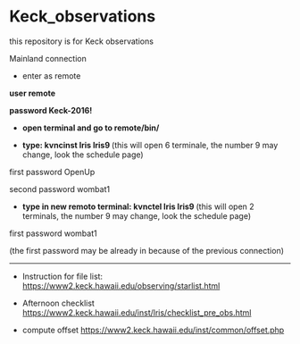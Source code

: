# Keck_observations

this repository is for Keck observations


Mainland connection

- enter as remote  

<b> user       remote </b>

<b> password   Keck-2016! </b>


- <b> open terminal and go to remote/bin/ </b>

- <b> type: kvncinst    lris lris9 </b> (this will open 6 terminale, the number 9 may change, look the schedule page)

first password    OpenUp

second password   wombat1


- <b> type in new remoto terminal: kvnctel    lris lris9 </b> (this will open 2 terminals, the number 9 may change, look the schedule page)

first password    wombat1

(the first password may be already in because of the previous connection)

_______________________________________________________
- Instruction for file list:
https://www2.keck.hawaii.edu/observing/starlist.html


- Afternoon checklist 
https://www2.keck.hawaii.edu/inst/lris/checklist_pre_obs.html

- compute offset
https://www2.keck.hawaii.edu/inst/common/offset.php

